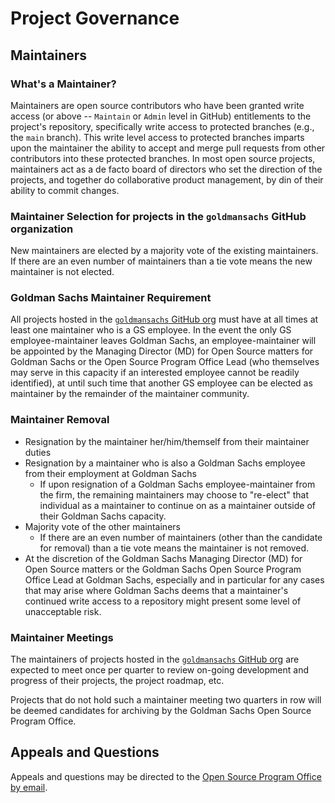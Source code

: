 # Project Governance
## Maintainers 
### What's a Maintainer?
Maintainers are open source contributors who have been granted write access (or above -- `Maintain` or `Admin` level in GitHub) entitlements to the project's repository, specifically write access to protected branches (e.g., the `main` branch). This write level access to protected branches imparts upon the maintainer the ability to accept and merge pull requests from other contributors into these protected branches. In most open source projects, maintainers act as a de facto board of directors who set the direction of the projects, and together do collaborative product management, by din of their ability to commit changes. 

### Maintainer Selection for projects in the `goldmansachs` GitHub organization
New maintainers are elected by a majority vote of the existing maintainers. If there are an even number of maintainers than a tie vote means the new maintainer is not elected. 

### Goldman Sachs Maintainer Requirement
All projects hosted in the [`goldmansachs` GitHub org](https://github.com/goldmansachs) must have at all times at least one maintainer who is a GS employee. In the event the only GS employee-maintainer leaves Goldman Sachs, an employee-maintainer will be appointed by the Managing Director (MD) for Open Source matters for Goldman Sachs or the Open Source Program Office Lead (who themselves may serve in this capacity if an interested employee cannot be readily identified), at until such time that another GS employee can be elected as maintainer by the remainder of the maintainer community. 

### Maintainer Removal
* Resignation by the maintainer her/him/themself from their maintainer duties
* Resignation by a maintainer who is also a Goldman Sachs employee from their employment at Goldman Sachs 
    * If upon resignation of a Goldman Sachs employee-maintainer from the firm, the remaining maintainers may choose to "re-elect" that individual as a maintainer to continue on as a maintainer outside of their Goldman Sachs capacity.
* Majority vote of the other maintainers 
    * If there are an even number of maintainers (other than the candidate for removal) than a tie vote means the maintainer is not removed.
* At the discretion of the Goldman Sachs Managing Director (MD) for Open Source matters or the Goldman Sachs Open Source Program Office Lead at Goldman Sachs, especially and in particular for any cases that may arise where Goldman Sachs deems that a maintainer's continued write access to a repository might present some level of unacceptable risk. 

### Maintainer Meetings
The maintainers of projects hosted in the [`goldmansachs` GitHub org](https://github.com/goldmansachs) are expected to meet once per quarter to review on-going development and progress of their projects, the project roadmap, etc.

Projects that do not hold such a maintainer meeting two quarters in row will be deemed candidates for archiving by the Goldman Sachs Open Source Program Office.


## Appeals and Questions
Appeals and questions may be directed to the [Open Source Program Office by email](opensource@gs.com).
